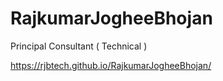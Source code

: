 # RajkumarJogheeBhojan
Principal Consultant ( Technical )

https://rjbtech.github.io/RajkumarJogheeBhojan/
